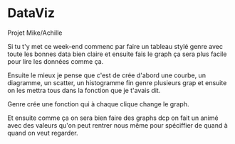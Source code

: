 # DataViz
Projet Mike/Achille

Si tu t'y met ce week-end commenc par faire un tableau stylé genre avec toute les bonnes data bien claire et ensuite fais le graph ça sera plus facile pour lire les données comme ça.

Ensuite le mieux je pense que c'est de crée d'abord une courbe, un diagramme, un scatter, un histogramme fin genre plusieurs grap et ensuite on les mettra tous dans la fonction que je t'avais dit.

Genre crée une fonction qui à chaque clique change le graph.

Et ensuite comme ça on sera bien faire des graphs dcp on fait un animé avec des valeurs qu'on peut rentrer nous même pour spéciffier de quand à quand on veut regarder.
